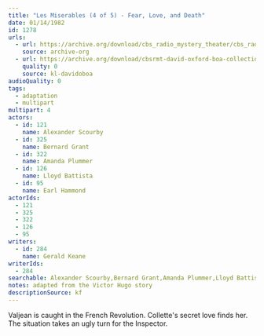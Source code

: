 ```yaml
---
title: "Les Miserables (4 of 5) - Fear, Love, and Death"
date: 01/14/1982
id: 1278
urls: 
  - url: https://archive.org/download/cbs_radio_mystery_theater/cbs_radio_mystery_theater-1251-1300.zip/cbs_radio_mystery_theater-1251-1300%2Fcbsrmt_1278_les_miserables_4_fear_love_and_death.mp3
    source: archive-org
  - url: https://archive.org/download/cbsrmt-david-oxford-boa-collection/CBSRMT-820114-1278-Les-Miserables,-Part-IV---Fear,-Love-and-Death-(32-22)-[2007]-{BoA}.mp3
    quality: 0
    source: kl-davidoboa
audioQuality: 0
tags: 
  - adaptation
  - multipart
multipart: 4
actors:  
  - id: 121
    name: Alexander Scourby  
  - id: 325
    name: Bernard Grant  
  - id: 322
    name: Amanda Plummer  
  - id: 126
    name: Lloyd Battista  
  - id: 95
    name: Earl Hammond
actorIds:  
  - 121  
  - 325  
  - 322  
  - 126  
  - 95
writers:  
  - id: 284
    name: Gerald Keane
writerIds:  
  - 284
searchable: Alexander Scourby,Bernard Grant,Amanda Plummer,Lloyd Battista,Earl Hammond Gerald Keane
notes: adapted from the Victor Hugo story
descriptionSource: kf
---
```

Valjean is caught in the French Revolution. Collette's secret love finds her. The situation takes an ugly turn for the Inspector.